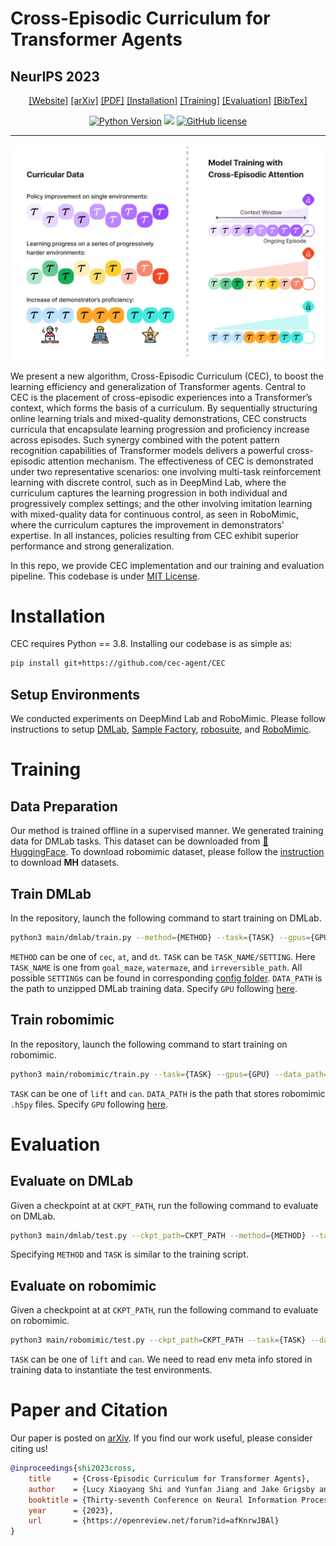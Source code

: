 # Cross-Episodic Curriculum for Transformer Agents
## NeurIPS 2023
<div align="center">

[[Website]](https://cec-agent.github.io/)
[[arXiv]]()
[[PDF]]()
[[Installation]](#Installation)
[[Training]](#Training)
[[Evaluation]](#Evaluation)
[[BibTex]](#Paper-and-Citation)

[![Python Version](https://img.shields.io/badge/Python-3.8-blue.svg)](https://cec-agent.github.io/)
[<img src="https://img.shields.io/badge/Framework-PyTorch-red.svg"/>](https://pytorch.org/)
[![GitHub license](https://img.shields.io/github/license/cec-agent/CEC)](https://github.com/cec-agent/CEC/blob/main/LICENSE)
______________________________________________________________________
![](pull.png)
</div>

We present a new algorithm, Cross-Episodic Curriculum (CEC), to boost the learning efficiency and generalization of Transformer agents. Central to CEC is the placement of cross-episodic experiences into a Transformer’s context, which forms the basis of a curriculum. By sequentially structuring online learning trials and mixed-quality demonstrations, CEC constructs curricula that encapsulate learning progression and proficiency increase across episodes. Such synergy combined with the potent pattern recognition capabilities of Transformer models delivers a powerful cross-episodic attention mechanism. The effectiveness of CEC is demonstrated under two representative scenarios: one involving multi-task reinforcement learning with discrete control, such as in DeepMind Lab, where the curriculum captures the learning progression in both individual and progressively complex settings; and the other involving imitation learning with mixed-quality data for continuous control, as seen in RoboMimic, where the curriculum captures the improvement in demonstrators' expertise. In all instances, policies resulting from CEC exhibit superior performance and strong generalization.

In this repo, we provide CEC implementation and our training and evaluation pipeline. This codebase is under [MIT License](LICENSE).

# Installation
CEC requires Python == 3.8. Installing our codebase is as simple as:

```bash
pip install git+https://github.com/cec-agent/CEC
```

## Setup Environments
We conducted experiments on DeepMind Lab and RoboMimic. Please follow instructions to setup [DMLab](https://github.com/google-deepmind/lab), [Sample Factory](https://github.com/alex-petrenko/sample-factory), [robosuite](https://github.com/ARISE-Initiative/robosuite), and [RoboMimic](https://github.com/ARISE-Initiative/robomimic).

# Training
## Data Preparation
Our method is trained offline in a supervised manner. We generated training data for DMLab tasks. This dataset can be downloaded from [🤗HuggingFace](https://huggingface.co/datasets/cec-neurips23/data). To download robomimic dataset, please follow the [instruction](https://robomimic.github.io/docs/datasets/overview.html) to download **MH** datasets.

## Train DMLab
In the repository, launch the following command to start training on DMLab.

```bash
python3 main/dmlab/train.py --method={METHOD} --task={TASK} --gpus={GPU} --data_path={DATA_PATH}
```

`METHOD` can be one of `cec`, `at`, and `dt`. `TASK` can be `TASK_NAME/SETTING`. Here `TASK_NAME` is one from `goal_maze`, `watermaze`, and `irreversible_path`. All possible `SETTING`s can be found in corresponding [config folder](https://github.com/cec-agent/CEC/blob/main/cec/main/dmlab/train_config/task). `DATA_PATH` is the path to unzipped DMLab training data. Specify `GPU` following [here](https://lightning.ai/docs/pytorch/stable/common/trainer.html#accelerator).

## Train robomimic
In the repository, launch the following command to start training on robomimic.

```bash
python3 main/robomimic/train.py --task={TASK} --gpus={GPU} --data_path={DATA_PATH}
```
`TASK` can be one of `lift` and `can`. `DATA_PATH` is the path that stores robomimic `.h5py` files. Specify `GPU` following [here](https://lightning.ai/docs/pytorch/stable/common/trainer.html#accelerator).

# Evaluation
## Evaluate on DMLab
Given a checkpoint at at `CKPT_PATH`, run the following command to evaluate on DMLab.

```bash
python3 main/dmlab/test.py --ckpt_path=CKPT_PATH --method={METHOD} --task={TASK}
```

Specifying `METHOD` and `TASK` is similar to the training script.

## Evaluate on robomimic
Given a checkpoint at at `CKPT_PATH`, run the following command to evaluate on robomimic.

```bash
python3 main/robomimic/test.py --ckpt_path=CKPT_PATH --task={TASK} --data_path={DATA_PATH}
```

`TASK` can be one of `lift` and `can`. We need to read env meta info stored in training data to instantiate the test environments.

# Paper and Citation

Our paper is posted on [arXiv](). If you find our work useful, please consider citing us! 

```bibtex
@inproceedings{shi2023cross,
    title     = {Cross-Episodic Curriculum for Transformer Agents},
    author    = {Lucy Xiaoyang Shi and Yunfan Jiang and Jake Grigsby and Linxi Fan and Yuke Zhu},
    booktitle = {Thirty-seventh Conference on Neural Information Processing Systems},
    year      = {2023},
    url       = {https://openreview.net/forum?id=afKnrwJBAl}
}
```
